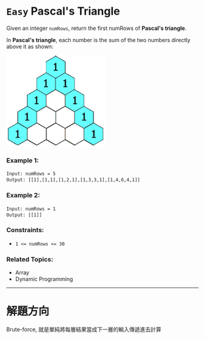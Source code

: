 # `Easy` Pascal's Triangle

Given an integer `numRows`, return the first numRows of **Pascal's triangle**.

In **Pascal's triangle**, each number is the sum of the two numbers directly above it as shown:

![image](./image/PascalTriangleAnimated.gif)

### Example 1:

```
Input: numRows = 5
Output: [[1],[1,1],[1,2,1],[1,3,3,1],[1,4,6,4,1]]
```

### Example 2:

```
Input: numRows = 1
Output: [[1]]
```

### Constraints:

- `1 <= numRows <= 30`

### Related Topics:

- Array
- Dynamic Programming

---

# 解題方向

Brute-force, 就是單純將每層結果當成下一層的輸入傳遞進去計算